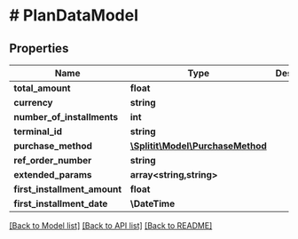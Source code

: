# # PlanDataModel

## Properties

Name | Type | Description | Notes
------------ | ------------- | ------------- | -------------
**total_amount** | **float** |  |
**currency** | **string** |  | [optional]
**number_of_installments** | **int** |  | [optional]
**terminal_id** | **string** |  | [optional]
**purchase_method** | [**\Splitit\Model\PurchaseMethod**](PurchaseMethod.md) |  |
**ref_order_number** | **string** |  | [optional]
**extended_params** | **array<string,string>** |  | [optional]
**first_installment_amount** | **float** |  | [optional]
**first_installment_date** | **\DateTime** |  | [optional]

[[Back to Model list]](../../README.md#models) [[Back to API list]](../../README.md#endpoints) [[Back to README]](../../README.md)
